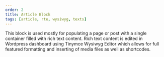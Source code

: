 ```yaml
---
order: 2
title: Article Block
tags: [article, rte, wysiwyg, texts]
---
```


This block is used mostly for populating a page or post with a single container filled with rich text content. Rich text content is edited in Wordpress dashboard using Tinymce Wysiwyg Editor which allows for full featured formatting and inserting of media files as well as shortcodes.